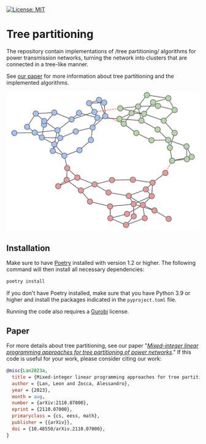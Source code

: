 [![License: MIT](https://img.shields.io/badge/License-MIT-yellow.svg)](https://opensource.org/licenses/MIT)

# Tree partitioning
The repository contain implementations of /tree partitioning/ algorithms for power transmission networks, turning the network into clusters that are connected in a tree-like manner.

See [our paper](#paper) for more information about tree partitioning and the implemented algorithms.

![ALNS logo](IEEE-73.jpg)

## Installation
Make sure to have [Poetry](https://python-poetry.org/) installed with version 1.2 or higher. 
The following command will then install all necessary dependencies:

```bash
poetry install
```

If you don't have Poetry installed, make sure that you have Python 3.9 or higher and install the packages indicated in the `pyproject.toml` file. 

Running the code also requires a [Gurobi](https://www.gurobi.com/) license. 

## Paper

For more details about tree partitioning, see our paper "[*Mixed-integer linear programming approaches for tree partitioning of power networks*](https://arxiv.org/abs/2110.07000)." If this code is useful for your work, please consider citing our work:

``` bibtex
@misc{Lan2023a,
  title = {Mixed-integer linear programming approaches for tree partitioning of power networks},
  author = {Lan, Leon and Zocca, Alessandro},
  year = {2023},
  month = aug,
  number = {arXiv:2110.07000},
  eprint = {2110.07000},
  primaryclass = {cs, eess, math},
  publisher = {{arXiv}},
  doi = {10.48550/arXiv.2110.07000},
}
```

